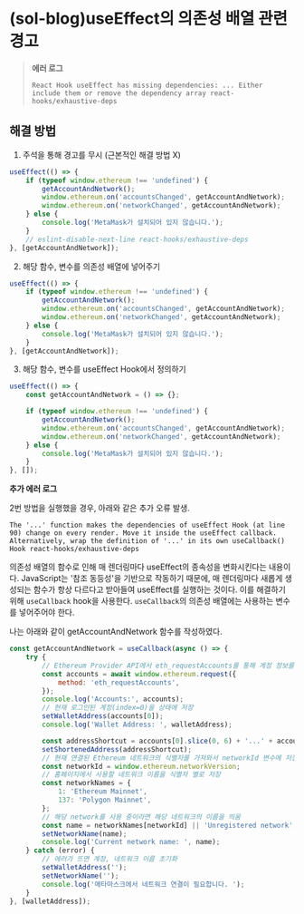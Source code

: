 # (sol-blog)useEffect의 의존성 배열 관련 경고

> **에러 로그**
>
> ```
> React Hook useEffect has missing dependencies: ... Either include them or remove the dependency array react-hooks/exhaustive-deps
> ```

## 해결 방법

1. 주석을 통해 경고를 무시 (근본적인 해결 방법 X)

```js
useEffect(() => {
    if (typeof window.ethereum !== 'undefined') {
        getAccountAndNetwork();
        window.ethereum.on('accountsChanged', getAccountAndNetwork);
        window.ethereum.on('networkChanged', getAccountAndNetwork);
    } else {
        console.log('MetaMask가 설치되어 있지 않습니다.');
    }
    // eslint-disable-next-line react-hooks/exhaustive-deps
}, [getAccountAndNetwork]);
```

2. 해당 함수, 변수를 의존성 배열에 넣어주기

```js
useEffect(() => {
    if (typeof window.ethereum !== 'undefined') {
        getAccountAndNetwork();
        window.ethereum.on('accountsChanged', getAccountAndNetwork);
        window.ethereum.on('networkChanged', getAccountAndNetwork);
    } else {
        console.log('MetaMask가 설치되어 있지 않습니다.');
    }
}, [getAccountAndNetwork]);
```

3. 해당 함수, 변수를 useEffect Hook에서 정의하기

```js
useEffect(() => {
    const getAccountAndNetwork = () => {};

    if (typeof window.ethereum !== 'undefined') {
        getAccountAndNetwork();
        window.ethereum.on('accountsChanged', getAccountAndNetwork);
        window.ethereum.on('networkChanged', getAccountAndNetwork);
    } else {
        console.log('MetaMask가 설치되어 있지 않습니다.');
    }
}, []);
```

**추가 에러 로그**

2번 방법을 실행했을 경우, 아래와 같은 추가 오류 발생.

```
The '...' function makes the dependencies of useEffect Hook (at line 90) change on every render. Move it inside the useEffect callback. Alternatively, wrap the definition of '...' in its own useCallback() Hook react-hooks/exhaustive-deps
```

의존성 배열의 함수로 인해 매 렌더링마다 useEffect의 종속성을 변화시킨다는 내용이다. JavaScript는 '참조 동등성'을 기반으로 작동하기 때문에, 매 렌더링마다 새롭게 생성되는 함수가 항상 다르다고 받아들여 useEffect를 실행하는 것이다. 이를 해결하기 위해 `useCallback` hook을 사용한다. `useCallback`의 의존성 배열에는 사용하는 변수를 넣어주어야 한다.

나는 아래와 같이 getAccountAndNetwork 함수를 작성하였다.

```js
const getAccountAndNetwork = useCallback(async () => {
    try {
        // Ethereum Provider API에서 eth_requestAccounts를 통해 계정 정보를 반환받음
        const accounts = await window.ethereum.request({
            method: 'eth_requestAccounts',
        });
        console.log('Accounts:', accounts);
        // 현재 로그인된 계정(index=0)을 상태에 저장
        setWalletAddress(accounts[0]);
        console.log('Wallet Address: ', walletAddress);

        const addressShortcut = accounts[0].slice(0, 6) + '...' + accounts[0].slice(-4);
        setShortenedAddress(addressShortcut);
        // 현재 연결된 Ethereum 네트워크의 식별자를 가져와서 networkId 변수에 저장
        const networkId = window.ethereum.networkVersion;
        // 홈페이지에서 사용할 네트워크 이름을 식별자 별로 저장
        const networkNames = {
            1: 'Ethereum Mainnet',
            137: 'Polygon Mainnet',
        };
        // 해당 network를 사용 중이라면 해당 네트워크의 이름을 띄움
        const name = networkNames[networkId] || 'Unregistered network';
        setNetworkName(name);
        console.log('Current network name: ', name);
    } catch (error) {
        // 에러가 뜨면 계정, 네트워크 이름 초기화
        setWalletAddress('');
        setNetworkName('');
        console.log('메타마스크에서 네트워크 연결이 필요합니다. ');
    }
}, [walletAddress]);
```
